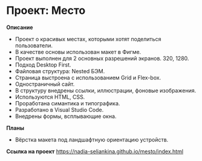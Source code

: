 # Проект: Место

**Описание**

* Проект о красивых местах, которыми хотят поделиться пользователи.
* В качестве основы использован макет в Фигме.
* Проект выполнен для 2 основных разрешений экранов. 320, 1280.
* Подход Desktop First.
* Файловая структура: Nested БЭМ.
* Страница выстроена с использованием Grid и Flex-box.
* Одностраничный сайт.
* В структуру внедрены ссылки, иллюстрации, фоновые изображения.
* Используются HTML, CSS.
* Проработана симантика и типографика.
* Разработано в Visual Studio Code.
* Внедрены формы, всплывающие окна.


**Планы**
* Вёрстка макета под ландшафтную ориентацию устройств.

**Ссылка на проект**
https://nadia-seliankina.github.io/mesto/index.html
